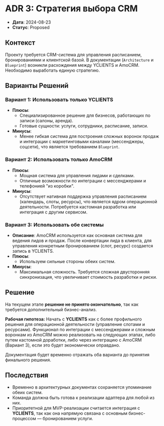 # ADR 3: Стратегия выбора CRM

- **Дата**: 2024-08-23
- **Статус**: Proposed

## Контекст
Проекту требуется CRM-система для управления расписанием, бронированиями и клиентской базой. В документации (`Architecture` и `Blueprint`) возникли расхождения между YCLIENTS и AmoCRM. Необходимо выработать единую стратегию.

## Варианты Решений

### Вариант 1: Использовать только YCLIENTS
- **Плюсы**:
  - Специализированное решение для бизнесов, работающих по записи (салоны, аренда).
  - Готовые сущности: услуги, сотрудники, расписание, записи.
- **Минусы**:
  - Менее гибкая система для построения сложных воронок продаж и интеграции с маркетинговыми каналами (мессенджеры, соцсети), что является требованием `Blueprint`.

### Вариант 2: Использовать только AmoCRM
- **Плюсы**:
  - Мощная система для управления лидами и сделками.
  - Отличные возможности по интеграции с мессенджерами и телефонией "из коробки".
- **Минусы**:
  - Отсутствует нативная поддержка управления расписанием (календарь, слоты, ресурсы), что является ядром операционной деятельности. Потребуется кастомная разработка или интеграция с другим сервисом.

### Вариант 3: Использовать обе системы
- **Описание**: AmoCRM используется как основная система для ведения лидов и продаж. После конвертации лида в клиента, для управления конкретным бронированием (слот, ресурс) создается запись в YCLIENTS.
- **Плюсы**:
  - Используем сильные стороны обеих систем.
- **Минусы**:
  - Максимальная сложность. Требуется сложная двусторонняя синхронизация, что увеличивает стоимость разработки и риски.

## Решение
На текущем этапе **решение не принято окончательно**, так как требуется дополнительный бизнес-анализ.

**Рабочая гипотеза:** Начать с **YCLIENTS** как с более профильного решения для операционной деятельности (управление слотами и ресурсами). Функционал по интеграции с мессенджерами и сложным воронкам из AmoCRM можно реализовать на следующих этапах, либо путем кастомной доработки, либо через интеграцию с AmoCRM (Вариант 3), если это будет экономически оправдано.

Документация будет временно отражать оба варианта до принятия финального решения.

## Последствия
- Временно в архитектурных документах сохраняется упоминание обеих систем.
- Команда должна быть готова к реализации адаптера для любой из них.
- Приоритетной для MVP-реализации считается интеграция с **YCLIENTS**, так как она напрямую связана с основным бизнес-процессом — бронированием услуги.
